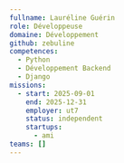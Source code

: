```yaml
---
fullname: Lauréline Guérin
role: Développeuse
domaine: Développement
github: zebuline
competences:
  - Python
  - Développement Backend
  - Django
missions:
  - start: 2025-09-01
    end: 2025-12-31
    employer: ut7
    status: independent
    startups:
      - ami
teams: []
---
```

